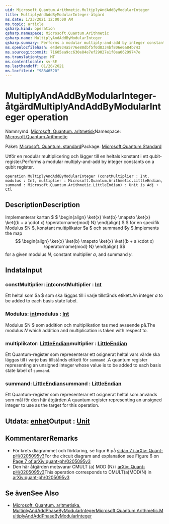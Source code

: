 ```yaml
---
uid: Microsoft.Quantum.Arithmetic.MultiplyAndAddByModularInteger
title: MultiplyAndAddByModularInteger-åtgärd
ms.date: 1/23/2021 12:00:00 AM
ms.topic: article
qsharp.kind: operation
qsharp.namespace: Microsoft.Quantum.Arithmetic
qsharp.name: MultiplyAndAddByModularInteger
qsharp.summary: Performs a modular multiply-and-add by integer constants on a qubit register.
ms.openlocfilehash: e4de934a5776e80dbf5f0d8334bf806e6a84b743
ms.sourcegitcommit: 71605ea9cc630e84e7ef29027e1f0ea06299747e
ms.translationtype: MT
ms.contentlocale: sv-SE
ms.lasthandoff: 01/26/2021
ms.locfileid: "98846520"
---
```

# <a name="multiplyandaddbymodularinteger-operation"></a><span data-ttu-id="bcee8-102">MultiplyAndAddByModularInteger-åtgärd</span><span class="sxs-lookup"><span data-stu-id="bcee8-102">MultiplyAndAddByModularInteger operation</span></span>

<span data-ttu-id="bcee8-103">Namnrymd: [Microsoft. Quantum. aritmetisk](xref:Microsoft.Quantum.Arithmetic)</span><span class="sxs-lookup"><span data-stu-id="bcee8-103">Namespace: [Microsoft.Quantum.Arithmetic](xref:Microsoft.Quantum.Arithmetic)</span></span>

<span data-ttu-id="bcee8-104">Paket: [Microsoft. Quantum. standard](https://nuget.org/packages/Microsoft.Quantum.Standard)</span><span class="sxs-lookup"><span data-stu-id="bcee8-104">Package: [Microsoft.Quantum.Standard](https://nuget.org/packages/Microsoft.Quantum.Standard)</span></span>


<span data-ttu-id="bcee8-105">Utför en modulär multiplicering och lägger till en heltals konstant i ett qubit-register.</span><span class="sxs-lookup"><span data-stu-id="bcee8-105">Performs a modular multiply-and-add by integer constants on a qubit register.</span></span>

```qsharp
operation MultiplyAndAddByModularInteger (constMultiplier : Int, modulus : Int, multiplier : Microsoft.Quantum.Arithmetic.LittleEndian, summand : Microsoft.Quantum.Arithmetic.LittleEndian) : Unit is Adj + Ctl
```


## <a name="description"></a><span data-ttu-id="bcee8-106">Description</span><span class="sxs-lookup"><span data-stu-id="bcee8-106">Description</span></span>

<span data-ttu-id="bcee8-107">Implementerar kartan $ $ \begin{align} \ket{x} \ket{b} \mapsto \ket{x} \ket{(b + a \cdot x) \operatorname{mod} N} \end{align} $ $ för en specifik Modulus $N $, konstant multiplikator $a $ och summand $y $.</span><span class="sxs-lookup"><span data-stu-id="bcee8-107">Implements the map $$ \begin{align} \ket{x} \ket{b} \mapsto \ket{x} \ket{(b + a \cdot x) \operatorname{mod} N} \end{align} $$ for a given modulus $N$, constant multiplier $a$, and summand $y$.</span></span>

## <a name="input"></a><span data-ttu-id="bcee8-108">Indata</span><span class="sxs-lookup"><span data-stu-id="bcee8-108">Input</span></span>

### <a name="constmultiplier--int"></a><span data-ttu-id="bcee8-109">constMultiplier: [int](xref:microsoft.quantum.lang-ref.int)</span><span class="sxs-lookup"><span data-stu-id="bcee8-109">constMultiplier : [Int](xref:microsoft.quantum.lang-ref.int)</span></span>

<span data-ttu-id="bcee8-110">Ett heltal som $a $ som ska läggas till i varje tillstånds etikett.</span><span class="sxs-lookup"><span data-stu-id="bcee8-110">An integer $a$ to be added to each basis state label.</span></span>


### <a name="modulus--int"></a><span data-ttu-id="bcee8-111">Modulus: [int](xref:microsoft.quantum.lang-ref.int)</span><span class="sxs-lookup"><span data-stu-id="bcee8-111">modulus : [Int](xref:microsoft.quantum.lang-ref.int)</span></span>

<span data-ttu-id="bcee8-112">Modulus $N $ som addition och multiplikation tas med avseende på.</span><span class="sxs-lookup"><span data-stu-id="bcee8-112">The modulus $N$ which addition and multiplication is taken with respect to.</span></span>


### <a name="multiplier--littleendian"></a><span data-ttu-id="bcee8-113">multiplikator: [LittleEndian](xref:Microsoft.Quantum.Arithmetic.LittleEndian)</span><span class="sxs-lookup"><span data-stu-id="bcee8-113">multiplier : [LittleEndian](xref:Microsoft.Quantum.Arithmetic.LittleEndian)</span></span>

<span data-ttu-id="bcee8-114">Ett Quantum-register som representerar ett osignerat heltal vars värde ska läggas till i varje bas tillstånds etikett för `summand` .</span><span class="sxs-lookup"><span data-stu-id="bcee8-114">A quantum register representing an unsigned integer whose value is to be added to each basis state label of `summand`.</span></span>


### <a name="summand--littleendian"></a><span data-ttu-id="bcee8-115">summand: [LittleEndian](xref:Microsoft.Quantum.Arithmetic.LittleEndian)</span><span class="sxs-lookup"><span data-stu-id="bcee8-115">summand : [LittleEndian](xref:Microsoft.Quantum.Arithmetic.LittleEndian)</span></span>

<span data-ttu-id="bcee8-116">Ett Quantum-register som representerar ett osignerat heltal som används som mål för den här åtgärden.</span><span class="sxs-lookup"><span data-stu-id="bcee8-116">A quantum register representing an unsigned integer to use as the target for this operation.</span></span>



## <a name="output--unit"></a><span data-ttu-id="bcee8-117">Utdata: [enhet](xref:microsoft.quantum.lang-ref.unit)</span><span class="sxs-lookup"><span data-stu-id="bcee8-117">Output : [Unit](xref:microsoft.quantum.lang-ref.unit)</span></span>



## <a name="remarks"></a><span data-ttu-id="bcee8-118">Kommentarer</span><span class="sxs-lookup"><span data-stu-id="bcee8-118">Remarks</span></span>

- <span data-ttu-id="bcee8-119">För krets diagrammet och förklaring, se figur 6 på [sidan 7 i arXiv: Quant-pH/0205095v3](https://arxiv.org/pdf/quant-ph/0205095v3.pdf#page=7)</span><span class="sxs-lookup"><span data-stu-id="bcee8-119">For the circuit diagram and explanation see Figure 6 on [Page 7 of arXiv:quant-ph/0205095v3](https://arxiv.org/pdf/quant-ph/0205095v3.pdf#page=7)</span></span>
- <span data-ttu-id="bcee8-120">Den här åtgärden motsvarar CMULT (a) MOD (N) i [arXiv: Quant-pH/0205095v3](https://arxiv.org/pdf/quant-ph/0205095v3.pdf)</span><span class="sxs-lookup"><span data-stu-id="bcee8-120">This operation corresponds to CMULT(a)MOD(N) in [arXiv:quant-ph/0205095v3](https://arxiv.org/pdf/quant-ph/0205095v3.pdf)</span></span>

## <a name="see-also"></a><span data-ttu-id="bcee8-121">Se även</span><span class="sxs-lookup"><span data-stu-id="bcee8-121">See Also</span></span>

- [<span data-ttu-id="bcee8-122">Microsoft. Quantum. aritmetiska. MultiplyAndAddPhaseByModularInteger</span><span class="sxs-lookup"><span data-stu-id="bcee8-122">Microsoft.Quantum.Arithmetic.MultiplyAndAddPhaseByModularInteger</span></span>](xref:Microsoft.Quantum.Arithmetic.MultiplyAndAddPhaseByModularInteger)